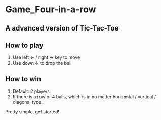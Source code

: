 # Game_Four-in-a-row
A advanced version of Tic-Tac-Toe
---
## How to play
1. Use left ← / right → key to move
2. Use down ↓ to drop the ball

## How to win
1. Default: 2 players
2. If there is a row of 4 balls, which is in no matter horizontal / vertical / diagonal type.

Pretty simple, get started!
